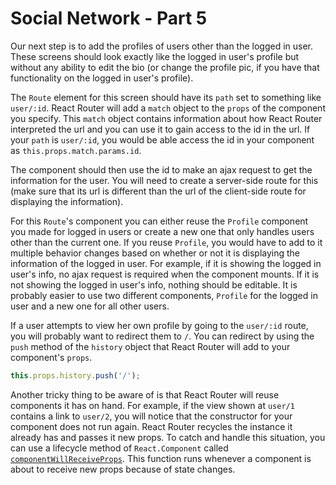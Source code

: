 # Social Network - Part 5

Our next step is to add the profiles of users other than the logged in user. These screens should look exactly like the logged in user's profile but without any ability to edit the bio (or change the profile pic, if you have that functionality on the logged in user's profile).

The `Route` element for this screen should have its `path` set to something like `user/:id`. React Router will add a `match` object to the `props` of the component you specify. This `match` object contains information about how React Router interpreted the url and you can use it to gain access to the id in the url. If your `path` is `user/:id`, you would be able access the id in your component as `this.props.match.params.id`.

The component should then use the id to make an ajax request to get the information for the user. You will need to create a server-side route for this (make sure that its url is different than the url of the client-side route for displaying the information).

For this `Route`'s component you can either reuse the `Profile` component you made for logged in users or create a new one that only handles users other than the current one. If you reuse `Profile`, you would have to add to it multiple behavior changes based on whether or not it is displaying the information of the logged in user. For example, if it is showing the logged in user's info, no ajax request is required when the component mounts. If it is not showing the logged in user's info, nothing should be editable. It is probably easier to use two different components, `Profile` for the logged in user and a new one for all other users.

If a user attempts to view her own profile by going to the `user/:id` route, you will probably want to redirect them to `/`. You can redirect by using the `push` method of the `history` object that React Router will add to your component's `props`.

```js
this.props.history.push('/');
```

Another tricky thing to be aware of is that React Router will reuse components it has on hand. For example, if the view shown at `user/1` contains a link to `user/2`, you will notice that the constructor for your component does not run again. React Router recycles the instance it already has and passes it new props. To catch and handle this situation, you can use a lifecycle method of `React.Component` called [`componentWillReceiveProps`](https://facebook.github.io/react/docs/react-component.html#componentwillreceiveprops). This function runs whenever a component is about to receive new props because of state changes.
